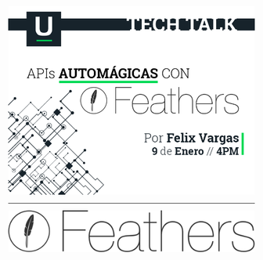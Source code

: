 ![invitacion_feathers](.\presentacion\invitacion_feathers.png)

---

![Logo Feathers](.\presentacion\feathers-logo-wide.png)

